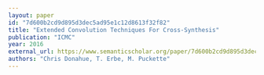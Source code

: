 ```yaml
---
layout: paper
id: "7d600b2cd9d895d3dec5ad95e1c12d8613f32f82"
title: "Extended Convolution Techniques For Cross-Synthesis"
publication: "ICMC"
year: 2016
external_url: https://www.semanticscholar.org/paper/7d600b2cd9d895d3dec5ad95e1c12d8613f32f82
authors: "Chris Donahue, T. Erbe, M. Puckette"
---
```

